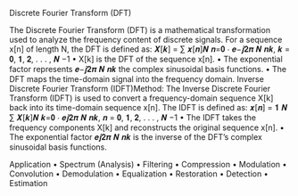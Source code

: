Discrete Fourier Transform (DFT)

The Discrete Fourier Transform (DFT) is a mathematical transformation used to analyze
the frequency content of discrete signals. For a sequence x[n] of length N, the DFT is defined
as:
𝑿[𝒌] = ∑ 𝒙[𝒏]𝑵
𝒏=𝟎 ⋅ 𝒆−𝒋𝟐𝝅
𝑵 𝒏𝒌, 𝒌 = 𝟎, 𝟏, 𝟐, . . . , 𝑵 −1
• X[k] is the DFT of the sequence x[n].
• The exponential factor represents 𝒆−𝒋𝟐𝝅
𝑵 𝒏𝒌 the complex sinusoidal basis functions.
• The DFT maps the time-domain signal into the frequency domain.
Inverse Discrete Fourier Transform (IDFT)Method:
The Inverse Discrete Fourier Transform (IDFT) is used to convert a frequency-domain
sequence X[k] back into its time-domain sequence x[n]. The IDFT is defined as:
𝒙[𝒏] = 𝟏
𝑵 ∑ 𝑿[𝒌]𝑵
𝒌=𝟎 ⋅ 𝒆𝒋𝟐𝝅
𝑵 𝒏𝒌, 𝒏 = 𝟎, 𝟏, 𝟐, . . . , 𝑵 −1
• The IDFT takes the frequency components X[k] and reconstructs the original sequence
x[n].
• The exponential factor 𝒆𝒋𝟐𝝅
𝑵 𝒏𝒌 is the inverse of the DFT’s complex sinusoidal basis functions.

Application
• Spectrum (Analysis)
• Filtering
• Compression
• Modulation
• Convolution
• Demodulation
• Equalization
• Restoration
• Detection
• Estimation
